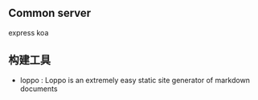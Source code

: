 ## Common server
express
koa 

## 构建工具
* loppo : Loppo is an extremely easy static site generator of markdown documents
